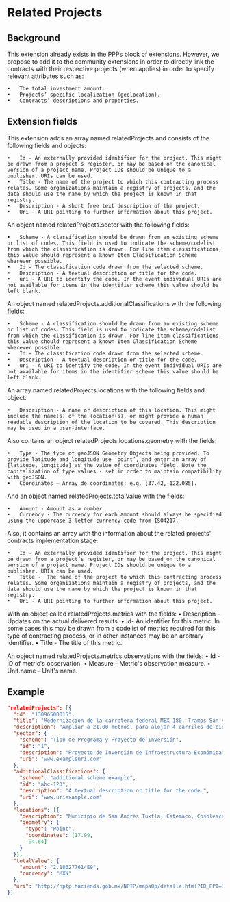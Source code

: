 # Related Projects

## Background

This extension already exists in the PPPs block of extensions. However, we propose to add it to the community extensions in order to directly link the contracts with their respective projects (when applies) in order to specify relevant attributes such as:

	•	The total investment amount.
	•	Projects’ specific localization (geolocation).
	•	Contracts’ descriptions and properties.


## Extension fields

This extension adds an array named relatedProjects and consists of the following fields and objects:

	•	Id - An externally provided identifier for the project. This might be drawn from a project’s register, or may be based on the canonical version of a project name. Project IDs should be unique to a publisher. URIs can be used.
	•	Title - The name of the project to which this contracting process relates. Some organizations maintain a registry of projects, and the data should use the name by which the project is known in that registry.
	•	Description - A short free text description of the project.
	•	Uri - A URI pointing to further information about this project.

An object named relatedProjects.sector with the following fields:

	•	Scheme - A classification should be drawn from an existing scheme or list of codes. This field is used to indicate the scheme/codelist from which the classification is drawn. For line item classifications, this value should represent a known Item Classification Scheme wherever possible.
	•	Id - The classification code drawn from the selected scheme.
	•	Description - A textual description or title for the code.
	•	uri - A URI to identify the code. In the event individual URIs are not available for items in the identifier scheme this value should be left blank.

An object named relatedProjects.additionalClassifications with the following fields:

	•	Scheme - A classification should be drawn from an existing scheme or list of codes. This field is used to indicate the scheme/codelist from which the classification is drawn. For line item classifications, this value should represent a known Item Classification Scheme wherever possible.
	•	Id - The classification code drawn from the selected scheme.
	•	Description - A textual description or title for the code.
	•	uri - A URI to identify the code. In the event individual URIs are not available for items in the identifier scheme this value should be left blank.

An array named relatedProjects.locations with the following fields and object:

	•	Description - A name or description of this location. This might include the name(s) of the location(s), or might provide a human readable description of the location to be covered. This description may be used in a user-interface.

Also contains an object relatedProjects.locations.geometry with the fields:

	•	Type - The type of geoJSON Geometry Objects being provided. To provide latitude and longitude use ‘point’, and enter an array of [latitude, longitude] as the value of coordinates field. Note the capitalization of type values - set in order to maintain compatibility with geoJSON.
	•	Coordinates – Array de coordinates: e.g. [37.42,-122.085].

And an object named relatedProjects.totalValue with the fields:

	•	Amount - Amount as a number.
	•	Currency - The currency for each amount should always be specified using the uppercase 3-letter currency code from ISO4217.
	
Also, it contains an array with the information about the related projects' contracts implementation stage: 
	
	•	Id - An externally provided identifier for the project. This might be drawn from a project’s register, or may be based on the canonical version of a project name. Project IDs should be unique to a publisher. URIs can be used.
	•	Title -  The name of the project to which this contracting process relates. Some organizations maintain a registry of projects, and the data should use the name by which the project is known in that registry.
	•	Uri - A URI pointing to further information about this project.
	
With an object called relatedProjects.metrics with the fields:
	•	Description - Updates on the actual delivered results.
	•	Id- An identifier for this metric. In some cases this may be drawn from a codelist of metrics required for this type of contracting process, or in other instances may be an arbitrary identifier.
	•	Title - The title of this metric.
	
An object named relatedProjects.metrics.observations with the fields:
•	Id - ID of metric's observation.
•	Measure - Metric's observation measure.
•	Unit.name - Unit's name.

## Example

```json
"relatedProjects": [{
  "id": "13096500015",
  "title": "Modernización de la carretera federal MEX 180. Tramos San Andrés Tuxtla Catemaco y Cosoleacaque Jáltipan Acayucan. Primera Etapa.",
  "description": "Ampliar a 21.00 metros, para alojar 4 carriles de circulación, 2 para cada sentido, de 3.5 metros cada uno y acotamientos externos de 2.5 metros e internos de 0.5 metros",
  "sector": {
    "scheme": "Tipo de Programa y Proyecto de Inversión",
    "id": "1",
    "description": "Proyecto de Inversiín de Infraestructura Económica",
    "uri": "www.exampleuri.com"
  },
  "additionalClassifications": {
    "scheme": "additional scheme example",
    "id": "abc-123",
    "description": "A textual description or title for the code.",
    "uri": "www.uriexample.com"
  },
  "locations": [{
    "description": "Municipio de San Andrés Tuxtla, Catemaco, Cosoleacaque, Jáltipan, Texistepec, Oluta y Acayucan el Estado de Veracruz. Ambos en la Mesoregión Sur sureste",
    "geometry": {
      "type": "Point",
      "coordinates": [17.99,
      -94.64]
    }
  }],
  "totalValue": {
    "amount": "2.186277614E9",
    "currency": "MXN"
  },
  "uri": "http://nptp.hacienda.gob.mx/NPTP/mapaOp/detalle.html?ID_PPI=39005&CVE_PPI=13096500015&RAMO=9&tipo=SEG"
}]

```
